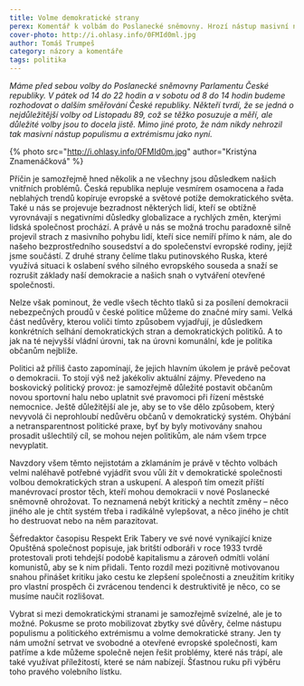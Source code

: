 ```yaml
---
title: Volme demokratické strany
perex: Komentář k volbám do Poslanecké sněmovny. Hrozí nástup masivní nástup populismu a extrémismu, pokusme se ho omezit.
cover-photo: http://i.ohlasy.info/0FMId0ml.jpg
author: Tomáš Trumpeš
category: názory a komentáře
tags: politika
---
```


*Máme před sebou volby do Poslanecké sněmovny Parlamentu České republiky. V pátek od 14 do 22 hodin a v sobotu od 8 do 14 hodin budeme rozhodovat o dalším směřování České republiky. Někteří tvrdí, že se jedná o nejdůležitější volby od Listopadu 89, což se těžko posuzuje a měří, ale důležité volby jsou to docela jistě. Mimo jiné proto, že nám nikdy nehrozil tak masivní nástup populismu a extrémismu jako nyní.*

{% photo src="http://i.ohlasy.info/0FMId0m.jpg" author="Kristýna Znamenáčková" %}

Příčin je samozřejmě hned několik a ne všechny jsou důsledkem našich vnitřních problémů. Česká republika nepluje vesmírem osamocena a řada neblahých trendů kopíruje evropské a světové potíže demokratického světa. Také u nás se projevuje bezradnost některých lidí, kteří se obtížně vyrovnávají s negativními důsledky globalizace a rychlých změn, kterými lidská společnost prochází. A právě u nás se možná trochu paradoxně silně projevil strach z masivního pohybu lidí, kteří sice nemíří přímo k nám, ale do našeho bezprostředního sousedství a do společenství evropské rodiny, jejíž jsme součástí. Z druhé strany čelíme tlaku putinovského Ruska, které využívá situaci k oslabení svého silného evropského souseda a snaží se rozrušit základy naší demokracie a našich snah o vytváření otevřené společnosti.

Nelze však pominout, že vedle všech těchto tlaků si za posílení demokracii nebezpečných proudů v české politice můžeme do značné míry sami. Velká část nedůvěry, kterou voliči tímto způsobem vyjadřují, je důsledkem konkrétních selhání demokratických stran a demokratických politiků. A to jak na té nejvyšší vládní úrovni, tak na úrovni komunální, kde je politika občanům nejblíže.

Politici až příliš často zapomínají, že jejich hlavním úkolem je právě pečovat o demokracii. To stojí výš než jakékoliv aktuální zájmy. Převedeno na boskovický politický provoz: je samozřejmě důležité postavit občanům novou sportovní halu nebo uplatnit své pravomoci při řízení městské nemocnice. Ještě důležitější ale je, aby se to vše dělo způsobem, který nevyvolá či neprohloubí nedůvěru občanů v demokratický systém. Ohýbání a netransparentnost politické praxe, byť by byly motivovány snahou prosadit ušlechtilý cíl, se mohou nejen politikům, ale nám všem trpce nevyplatit.

Navzdory všem těmto nejistotám a zklamáním je právě v těchto volbách velmi naléhavě potřebné vyjádřit svou vůli žít v demokratické společnosti volbou demokratických stran a uskupení. A alespoň tím omezit příští manévrovací prostor těch, kteří mohou demokracii v nové Poslanecké sněmovně ohrožovat. To neznamená nebýt kritický a nechtít  změny – něco jiného ale je chtít systém třeba i radikálně vylepšovat, a něco jiného je chtít ho destruovat nebo na něm parazitovat. 

Šéfredaktor časopisu Respekt Erik Tabery ve své nové vynikající knize Opuštěná společnost popisuje, jak britští odboráři v roce 1933 tvrdě protestovali proti tehdejší podobě kapitalismu a zároveň odmítli volání komunistů, aby se k nim přidali. Tento rozdíl mezi pozitivně motivovanou snahou přinášet kritiku jako cestu ke zlepšení společnosti a zneužitím kritiky pro vlastní prospěch či zvrácenou tendenci k destruktivitě je něco, co se musíme naučit rozlišovat.

Vybrat si mezi demokratickými stranami je samozřejmě svízelné, ale je to možné. Pokusme se proto mobilizovat zbytky své důvěry, čelme nástupu populismu a politického extrémismu a volme demokratické strany. Jen ty nám umožní setrvat ve svobodné a otevřené evropské společnosti, kam patříme a kde můžeme společně nejen řešit problémy, které nás trápí, ale také využívat příležitostí, které se nám nabízejí. Šťastnou ruku při výběru toho pravého volebního lístku.
